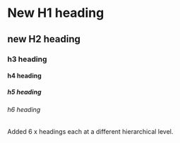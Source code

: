 # New H1 heading
## new H2 heading
### h3 heading
#### h4 heading
##### h5 heading
###### h6 heading

Added 6 x headings each at a different hierarchical level.
